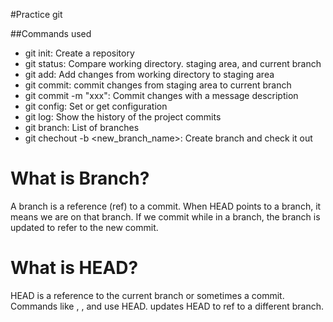 #Practice git

##Commands used
- git init: Create a repository
- git status: Compare working directory. staging area, and current branch
- git add: Add changes from working directory to staging area
- git commit: commit changes from staging area to current branch
- git commit -m "xxx": Commit changes with a message description
- git config: Set or get configuration
- git log: Show the history of the project commits
- git branch: List of branches
- git chechout -b <new_branch_name>: Create branch and check it out 

# What is Branch?

A branch is a reference (ref) to a commit. When HEAD points to a branch, it means we are on that branch. If we commit while in a branch, the branch is updated to refer to the new commit.

# What is HEAD?

HEAD is a reference to the current branch or sometimes a commit. Commands like <status>, <log>, and <branch> use HEAD. <git checkout> updates HEAD to ref to a different branch.